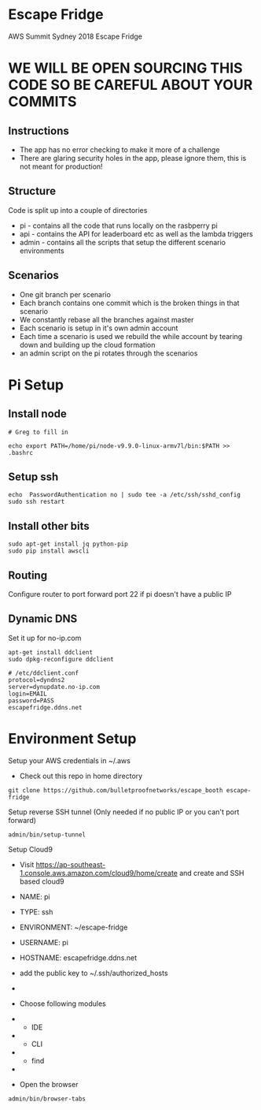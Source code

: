 # Escape Fridge

AWS Summit Sydney 2018 Escape Fridge

# WE WILL BE OPEN SOURCING THIS CODE SO BE CAREFUL ABOUT YOUR COMMITS

## Instructions

* The app has no error checking to make it more of a challenge
* There are glaring security holes in the app, please ignore them, this is not
  meant for production!

## Structure

Code is split up into a couple of directories

* pi - contains all the code that runs locally on the rasbperry pi
* api - contains the API for leaderboard etc as well as the lambda triggers
* admin - contains all the scripts that setup the different scenario
  environments

## Scenarios

* One git branch per scenario
* Each branch contains one commit which is the broken things in that scenario
* We constantly rebase all the branches against master
* Each scenario is setup in it's own admin account
* Each time a scenario is used we rebuild the while account by tearing down and
  building up the cloud formation
* an admin script on the pi rotates through the scenarios

# Pi Setup

## Install node
```
# Greg to fill in

echo export PATH=/home/pi/node-v9.9.0-linux-armv7l/bin:$PATH >> .bashrc
```

## Setup ssh
```
echo  PasswordAuthentication no | sudo tee -a /etc/ssh/sshd_config
sudo ssh restart
```

## Install other bits
```
sudo apt-get install jq python-pip
sudo pip install awscli
```

## Routing

Configure router to port forward port 22 if pi doesn't have a public IP

## Dynamic DNS

Set it up for no-ip.com
```
apt-get install ddclient
sudo dpkg-reconfigure ddclient

# /etc/ddclient.conf
protocol=dyndns2
server=dynupdate.no-ip.com
login=EMAIL
password=PASS
escapefridge.ddns.net
```

# Environment Setup

Setup your AWS credentials in ~/.aws

* Check out this repo in home directory
```
git clone https://github.com/bulletproofnetworks/escape_booth escape-fridge
```

Setup reverse SSH tunnel (Only needed if no public IP or you can't port forward)
```
admin/bin/setup-tunnel
```

Setup Cloud9
* Visit https://ap-southeast-1.console.aws.amazon.com/cloud9/home/create and create and SSH based cloud9
* NAME: pi
* TYPE: ssh
* ENVIRONMENT: ~/escape-fridge
* USERNAME: pi
* HOSTNAME: escapefridge.ddns.net
* add the public key to ~/.ssh/authorized_hosts
*
*  Choose following modules
*    * IDE
*    * CLI
*    * find
* 

* Open the browser
```
admin/bin/browser-tabs
```
